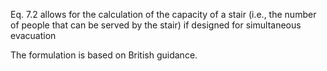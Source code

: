 Eq. 7.2 allows for the calculation of the
capacity of a stair (i.e., the number of people
that can be served by the stair) if designed for simultaneous
evacuation 

The formulation is based on British guidance.